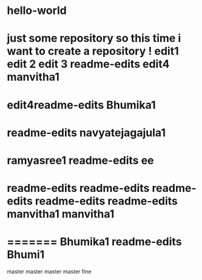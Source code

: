 # hello-world
just some repository
so this time i want to create a repository !
edit1
edit 2
edit 3
 readme-edits
edit4
manvitha1
=======
edit4readme-edits
Bhumika1
=======
 readme-edits
navyatejagajula1
=======
ramyasree1
 readme-edits
ee
=======
readme-edits
 readme-edits
readme-edits
 readme-edits
readme-edits
manvitha1
manvitha1
=======
=======
Bhumika1
readme-edits
Bhumi1
=======
 master
master
 master
 master
fine
